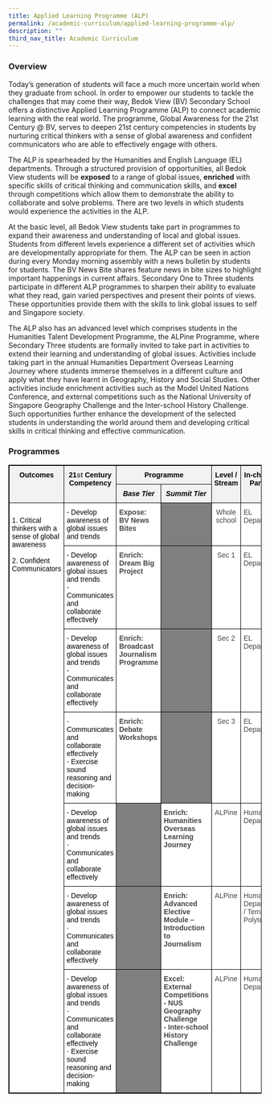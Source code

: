```yaml
---
title: Applied Learning Programme (ALP)
permalink: /academic-curriculum/applied-learning-programme-alp/
description: ""
third_nav_title: Academic Curriculum
---
```

### Overview

Today’s generation of students will face a much more uncertain world when they graduate from school. In order to empower our students to tackle the challenges that may come their way, Bedok View (BV) Secondary School offers a distinctive Applied Learning Programme (ALP) to connect academic learning with the real world. The programme, Global Awareness for the 21st Century @ BV, serves to deepen 21st century competencies in students by nurturing critical thinkers with a sense of global awareness and confident communicators who are able to effectively engage with others. 


The ALP is spearheaded by the Humanities and English Language (EL) departments. Through a structured provision of opportunities, all Bedok View students will be **exposed** to a range of global issues, **enriched** with specific skills of critical thinking and communication skills, and **excel** through competitions which allow them to demonstrate the ability to collaborate and solve problems. There are two levels in which students would experience the activities in the ALP.


At the basic level, all Bedok View students take part in programmes to expand their awareness and understanding of local and global issues. Students from different levels experience a different set of activities which are developmentally appropriate for them. The ALP can be seen in action during every Monday morning assembly with a news bulletin by students for students. The BV News Bite shares feature news in bite sizes to highlight important happenings in current affairs. Secondary One to Three students participate in different ALP programmes to sharpen their ability to evaluate what they read, gain varied perspectives and present their points of views. These opportunities provide them with the skills to link global issues to self and Singapore society. 


The ALP also has an advanced level which comprises students in the Humanities Talent Development Programme, the ALPine Programme, where Secondary Three students are formally invited to take part in activities to extend their learning and understanding of global issues. Activities include taking part in the annual Humanities Department Overseas Learning Journey where students immerse themselves in a different culture and apply what they have learnt in Geography, History and Social Studies. Other activities include enrichment activities such as the Model United Nations Conference, and external competitions such as the National University of Singapore Geography Challenge and the Inter-school History Challenge. Such opportunities further enhance the development of the selected students in understanding the world around them and developing critical skills in critical thinking and effective communication.


### Programmes

<style type="text/css">
.tg  {border-collapse:collapse;border-spacing:0;}
.tg td{border-color:black;border-style:solid;border-width:1px;font-family:Arial, sans-serif;font-size:14px;
  overflow:hidden;padding:10px 5px;word-break:normal;}
.tg th{border-color:black;border-style:solid;border-width:1px;font-family:Arial, sans-serif;font-size:14px;
  font-weight:normal;overflow:hidden;padding:10px 5px;word-break:normal;}
.tg .tg-sxkx{background-color:#FFF;color:#454545;text-align:center;vertical-align:top}
.tg .tg-fwnj{background-color:#FFF;color:#454545;text-align:left;vertical-align:top}
.tg .tg-v3qx{background-color:#F2F2F2;color:#454545;font-style:italic;font-weight:bold;text-align:center;vertical-align:top}
.tg .tg-sz2n{background-color:#7F7F7F;color:#454545;font-weight:bold;text-align:left;vertical-align:top}
.tg .tg-fjsx{background-color:#F2F2F2;border-color:inherit;color:#454545;font-weight:bold;text-align:center;vertical-align:top}
.tg .tg-q2om{background-color:#F2F2F2;color:#454545;font-weight:bold;text-align:center;vertical-align:top}
.tg .tg-9u4g{background-color:#FFF;color:#454545;font-weight:bold;text-align:left;vertical-align:top}
.tg .tg-qoio{background-color:#7F7F7F;color:#454545;text-align:left;vertical-align:top}
.tg .tg-rvho{background-color:#808080;color:#454545;font-weight:bold;text-align:left;vertical-align:top}
</style>
<table style="border: 1px solid black" class="tg">
<thead>
  <tr>
    <th style="border: 1px solid black" class="tg-fjsx" rowspan="2"><span style="color:black">Outcomes</span></th>
    <th style="border: 1px solid black" class="tg-q2om" rowspan="2"><span style="color:black">21</span>st <span style="color:black">Century Competency</span></th>
    <th style="border: 1px solid black" class="tg-q2om" colspan="2"><span style="color:black">Programme</span></th>
    <th style="border: 1px solid black" class="tg-q2om" rowspan="2"><span style="color:black">Level / Stream</span></th>
    <th style="border: 1px solid black" class="tg-q2om" rowspan="2"><span style="color:black">In-charge / Partner</span></th>
  </tr>
  <tr>
    <th style="border: 1px solid black" class="tg-v3qx"><span style="color:black">Base</span> <span style="color:black">Tier</span></th>
    <th style="border: 1px solid black" class="tg-v3qx"><span style="color:black">Summit</span> <span style="color:black">Tier</span></th>
  </tr>
</thead>
<tbody>
  <tr>
    <td style="border: 1px solid black" class="tg-fwnj" rowspan="7"><span style="color:black"> </span><br><span style="color:black">1.</span>    <span style="color:black">Critical thinkers with a sense of global awareness</span><br><span style="color:black"> </span><br><span style="color:black">2.</span>    <span style="color:black">Confident Communicators</span><br><span style="color:black"> </span></td>
    <td style="border: 1px solid black" class="tg-fwnj"><span style="color:black">-</span>       <span style="color:black">Develop awareness of global issues and trends</span></td>
    <td style="border: 1px solid black" class="tg-9u4g">Expose:<br>BV News Bites</td>
    <td style="border: 1px solid black" class="tg-qoio"> </td>
    <td style="border: 1px solid black" class="tg-sxkx">Whole school</td>
    <td style="border: 1px solid black" class="tg-fwnj">EL Department</td>
  </tr>
  <tr>
    <td style="border: 1px solid black" class="tg-fwnj"><span style="color:black">-</span>       <span style="color:black">Develop awareness of global issues and trends</span><br><span style="color:black">-</span>       <span style="color:black">Communicates and collaborate effectively</span></td>
    <td style="border: 1px solid black" class="tg-9u4g">Enrich:<br>Dream Big Project</td>
    <td style="border: 1px solid black" class="tg-sz2n"> </td>
    <td style="border: 1px solid black" class="tg-sxkx">Sec 1</td>
    <td style="border: 1px solid black" class="tg-fwnj">EL Department</td>
  </tr>
  <tr>
    <td style="border: 1px solid black" class="tg-fwnj"><span style="color:black">-</span>       <span style="color:black">Develop awareness of global issues and trends</span><br><span style="color:black">-</span>       <span style="color:black">Communicates and collaborate effectively</span></td>
    <td style="border: 1px solid black" class="tg-9u4g">Enrich:<br>Broadcast Journalism Programme</td>
    <td style="border: 1px solid black" class="tg-sz2n"> </td>
    <td style="border: 1px solid black" class="tg-sxkx">Sec 2</td>
    <td style="border: 1px solid black" class="tg-fwnj">EL Department</td>
  </tr>
  <tr>
    <td style="border: 1px solid black" class="tg-fwnj">-       <span style="color:black">Communicates and collaborate effectively</span><br>-       <span style="color:black">Exercise sound reasoning and decision-making</span></td>
    <td style="border: 1px solid black" class="tg-9u4g">Enrich:<br>Debate Workshops</td>
    <td style="border: 1px solid black" class="tg-sz2n"> </td>
    <td style="border: 1px solid black" class="tg-sxkx">Sec 3</td>
    <td style="border: 1px solid black" class="tg-fwnj">EL Department</td>
  </tr>
  <tr>
    <td style="border: 1px solid black" class="tg-fwnj"><span style="color:black">-</span>       <span style="color:black">Develop awareness of global issues and trends</span><br>-       <span style="color:black">Communicates and collaborate effectively</span></td>
    <td style="border: 1px solid black" class="tg-rvho"> </td>
    <td style="border: 1px solid black" class="tg-9u4g">Enrich: Humanities Overseas Learning Journey</td>
    <td style="border: 1px solid black" class="tg-sxkx">ALPine</td>
    <td style="border: 1px solid black" class="tg-fwnj">Humanities Department</td>
  </tr>
  <tr>
    <td style="border: 1px solid black" class="tg-fwnj"><span style="color:black">-</span>       <span style="color:black">Develop awareness of global issues and trends</span><br>-<span style="color:black">Communicates and collaborate effectively</span></td>
    <td style="border: 1px solid black" class="tg-rvho"> </td>
    <td style="border: 1px solid black" class="tg-9u4g">Enrich: Advanced Elective Module – Introduction to Journalism</td>
    <td style="border: 1px solid black" class="tg-sxkx">ALPine</td>
    <td style="border: 1px solid black" class="tg-fwnj">Humanities Department / Temasek Polytechnic</td>
  </tr>
  <tr>
    <td style="border: 1px solid black" class="tg-fwnj"><span style="color:black">-</span>       <span style="color:black">Develop awareness of global issues and trends</span><br>-       <span style="color:black">Communicates and collaborate effectively</span><br>-       <span style="color:black">Exercise sound reasoning and decision-making</span></td>
    <td style="border: 1px solid black" class="tg-rvho"> </td>
    <td style="border: 1px solid black" class="tg-9u4g">Excel: External Competitions<br>-       NUS Geography Challenge<br>-       Inter-school History Challenge</td>
    <td style="border: 1px solid black" class="tg-sxkx">ALPine</td>
    <td style="border: 1px solid black" class="tg-fwnj">Humanities Department</td>
  </tr>
</tbody>
</table>